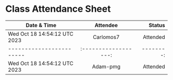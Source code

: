 # Class Attendance Sheet

| Date & Time            | Attendee           | Status  |
|------------------------|:------------------:|--------:|
| Wed Oct 18 14:54:12 UTC 2023    | Carlomos7           | Attended |
|------------------------|:------------------:|--------:|
| Wed Oct 18 14:54:12 UTC 2023    | Adam-pmg            | Attended |
